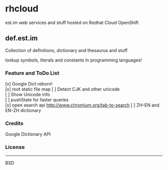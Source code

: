 rhcloud
=======

est.im web services and stuff hosted on Redhat Cloud OpenShift

def.est.im
----------

Collection of definitions, dictionary and thesaurus and stuff

lookup symbols, literals and constants in programming languages!


### Feature and ToDo List ###


 [x] Google Dict reborn!   
 [x] root static file map
 [ ] Detect CJK and other unicode   
 [ ] Show Unicode info   
 [ ] pushState for faster queries   
 [x] open search api http://www.chromium.org/tab-to-search
 [ ] ZH-EN and EN-ZH dictionary

### Credits ###
Google Dictionary API  

### License ###
-------

BSD
